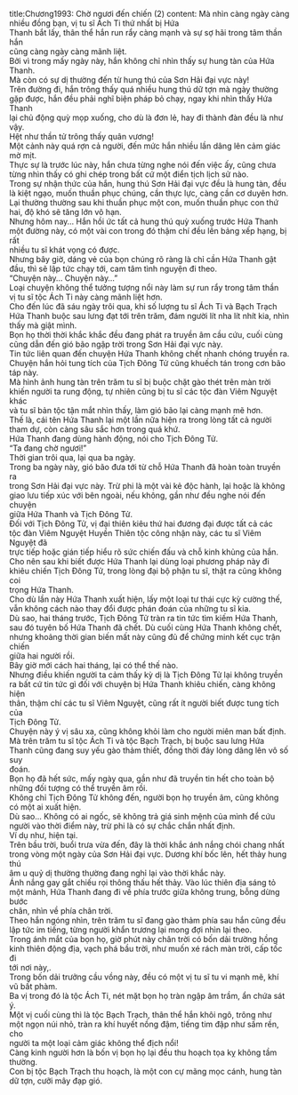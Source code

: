 title:Chương1993: Chờ ngươi đến chiến (2)
content:
Mà nhìn càng ngày càng nhiều đồng bạn, vị tu sĩ Ách Ti thứ nhất bị Hứa<br>Thanh bắt lấy, thân thể hắn run rẩy càng mạnh và sự sợ hãi trong tâm thần hắn<br>cũng càng ngày càng mãnh liệt.<br>Bởi vì trong mấy ngày này, hắn không chỉ nhìn thấy sự hung tàn của Hứa<br>Thanh.<br>Mà còn có sự dị thường đến từ hung thú của Sơn Hải đại vực này!<br>Trên đường đi, hắn trông thấy quá nhiều hung thú dữ tợn mà ngày thường<br>gặp được, hắn đều phải nghĩ biện pháp bỏ chạy, ngay khi nhìn thấy Hứa Thanh<br>lại chủ động quỳ mọp xuống, cho dù là đơn lẻ, hay đi thành đàn đều là như vậy.<br>Hệt như thần tử trông thấy quân vương!<br>Một cảnh này quá rợn cả người, đến mức hắn nhiều lần dâng lên cảm giác<br>mờ mịt.<br>Thực sự là trước lúc này, hắn chưa từng nghe nói đến việc ấy, cũng chưa<br>từng nhìn thấy có ghi chép trong bất cứ một điển tịch lịch sử nào.<br>Trong sự nhận thức của hắn, hung thú Sơn Hải đại vực đều là hung tàn, đều<br>là kiệt ngạo, muốn thuần phục chúng, cần thực lực, càng cần cơ duyên hơn.<br>Lại thường thường sau khi thuần phục một con, muốn thuần phục con thứ<br>hai, độ khó sẽ tăng lớn vô hạn.<br>Nhưng hôm nay… Hắn hồi ức tất cả hung thú quỳ xuống trước Hứa Thanh<br>một đường này, có một vài con trong đó thậm chí đều lên bảng xếp hạng, bị rất<br>nhiều tu sĩ khát vọng có được.<br>Nhưng bây giờ, dáng vẻ của bọn chúng rõ ràng là chỉ cần Hứa Thanh gật<br>đầu, thì sẽ lập tức chạy tới, cam tâm tình nguyện đi theo.<br>“Chuyện này… Chuyện này…”<br>Loại chuyện không thể tưởng tượng nổi này làm sự run rẩy trong tâm thần<br>vị tu sĩ tộc Ách Ti này càng mãnh liệt hơn.<br>Cho đến lúc đã sáu ngày trôi qua, khi số lượng tu sĩ Ách Ti và Bạch Trạch<br>Hứa Thanh buộc sau lưng đạt tới trên trăm, đám người lít nha lít nhít kia, nhìn<br>thấy mà giật mình.<br>Bọn họ thời thời khắc khắc đều đang phát ra truyền âm cầu cứu, cuối cùng<br>cũng dẫn đến gió bão ngập trời trong Sơn Hải đại vực này.<br>Tin tức liên quan đến chuyện Hứa Thanh không chết nhanh chóng truyền ra.<br>Chuyện hắn hỏi tung tích của Tịch Đông Tử cũng khuếch tán trong cơn bão<br>táp này.<br>Mà hình ảnh hung tàn trên trăm tu sĩ bị buộc chặt gào thét trên màn trời<br>khiến người ta rung động, tự nhiên cũng bị tu sĩ các tộc đàn Viêm Nguyệt khác<br>và tu sĩ bản tộc tận mắt nhìn thấy, làm gió bão lại càng mạnh mẽ hơn.<br>Thế là, cái tên Hứa Thanh lại một lần nữa hiện ra trong lòng tất cả người<br>tham dự, còn càng sâu sắc hơn trong quá khứ.<br>Hứa Thanh đang dùng hành động, nói cho Tịch Đông Tử.<br>“Ta đang chờ ngươi!”<br>Thời gian trôi qua, lại qua ba ngày.<br>Trong ba ngày này, gió bão đưa tới từ chỗ Hứa Thanh đã hoàn toàn truyền ra<br>trong Sơn Hải đại vực này. Trừ phi là một vài kẻ độc hành, lại hoặc là không<br>giao lưu tiếp xúc với bên ngoài, nếu không, gần như đều nghe nói đến chuyện<br>giữa Hứa Thanh và Tịch Đông Tử.<br>Đối với Tịch Đông Tử, vị đại thiên kiêu thứ hai đương đại được tất cả các<br>tộc đàn Viêm Nguyệt Huyền Thiên tộc công nhận này, các tu sĩ Viêm Nguyệt đã<br>trực tiếp hoặc gián tiếp hiểu rõ sức chiến đấu và chỗ kinh khủng của hắn.<br>Cho nên sau khi biết được Hứa Thanh lại dùng loại phương pháp này đi<br>khiêu chiến Tịch Đông Tử, trong lòng đại bộ phận tu sĩ, thật ra cũng không coi<br>trọng Hứa Thanh.<br>Cho dù lần này Hứa Thanh xuất hiện, lấy một loại tư thái cực kỳ cường thế,<br>vẫn không cách nào thay đổi được phán đoán của những tu sĩ kia.<br>Dù sao, hai tháng trước, Tịch Đông Tử tràn ra tin tức tìm kiếm Hứa Thanh,<br>sau đó tuyên bố Hứa Thanh đã chết. Dù cuối cùng Hứa Thanh không chết,<br>nhưng khoảng thời gian biến mất này cũng đủ để chứng minh kết cục trận chiến<br>giữa hai người rồi.<br>Bây giờ mới cách hai tháng, lại có thể thế nào.<br>Nhưng điều khiến người ta cảm thấy kỳ dị là Tịch Đông Tử lại không truyền<br>ra bất cứ tin tức gì đối với chuyện bị Hứa Thanh khiêu chiến, càng không hiện<br>thân, thậm chí các tu sĩ Viêm Nguyệt, cũng rất ít người biết được tung tích của<br>Tịch Đông Tử.<br>Chuyện này ý vị sâu xa, cũng không khỏi làm cho người miên man bất định.<br>Mà trên trăm tu sĩ tộc Ách Ti và tộc Bạch Trạch, bị buộc sau lưng Hứa<br>Thanh cũng đang suy yếu gào thảm thiết, đồng thời đáy lòng dâng lên vô số suy<br>đoán.<br>Bọn họ đã hết sức, mấy ngày qua, gần như đã truyền tin hết cho toàn bộ<br>những đối tượng có thể truyền âm rồi.<br>Không chỉ Tịch Đông Tử không đến, người bọn họ truyền âm, cũng không<br>có một ai xuất hiện.<br>Dù sao... Không có ai ngốc, sẽ không trả giá sinh mệnh của mình để cứu<br>người vào thời điểm này, trừ phi là có sự chắc chắn nhất định.<br>Ví dụ như, hiện tại.<br>Trên bầu trời, buổi trưa vừa đến, đây là thời khắc ánh nắng chói chang nhất<br>trong vòng một ngày của Sơn Hải đại vực. Dương khí bốc lên, hết thảy hung thú<br>âm u quỷ dị thường thường đang nghỉ lại vào thời khắc này.<br>Ánh nắng gay gắt chiếu rọi thông thấu hết thảy. Vào lúc thiên địa sáng tỏ<br>một mảnh, Hứa Thanh đang đi về phía trước giữa không trung, bỗng dừng bước<br>chân, nhìn về phía chân trời.<br>Theo hắn ngóng nhìn, trên trăm tu sĩ đang gào thảm phía sau hắn cũng đều<br>lập tức im tiếng, từng người khẩn trương lại mong đợi nhìn lại theo.<br>Trong ánh mắt của bọn họ, giờ phút này chân trời có bốn dải trường hồng<br>kinh thiên động địa, vạch phá bầu trời, như muốn xé rách màn trời, cấp tốc đi<br>tới nơi này,.<br>Trong bốn dải trưởng cầu vồng này, đều có một vị tu sĩ tu vi mạnh mẽ, khí<br>vũ bất phàm.<br>Ba vị trong đó là tộc Ách Ti, nét mặt bọn họ tràn ngập âm trầm, ẩn chứa sát<br>ý.<br>Một vị cuối cùng thì là tộc Bạch Trạch, thân thể hắn khôi ngô, trông như<br>một ngọn núi nhỏ, tràn ra khí huyết nồng đậm, tiếng tim đập như sấm rền, cho<br>người ta một loại cảm giác không thể địch nổi!<br>Càng kinh người hơn là bốn vị bọn họ lại đều thu hoạch tọa kỵ không tầm<br>thường.<br>Con bị tộc Bạch Trạch thu hoạch, là một con cự mãng mọc cánh, hung tàn<br>dữ tợn, cưỡi mây đạp gió.